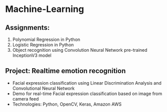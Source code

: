 # Machine-Learning
## Assignments:
1. Polynomial Regression in Python
2. Logistic Regression in Python
4. Object recognition using Convolution Neural Network pre-trained InceptionV3 model

## Project: Realtime emotion recognition
* Facial expression classification using Linear Discrimination Analysis and Convolutional Neural Network
* Demo for real-time Facial expression classification based on image from camera feed
* Technologies: Python, OpenCV, Keras, Amazon AWS
